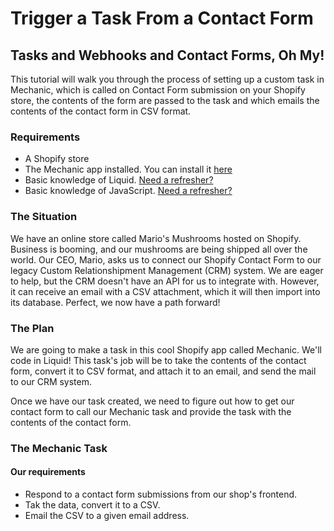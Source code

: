 # Trigger a Task From a Contact Form

## Tasks and Webhooks and Contact Forms, Oh My!

This tutorial will walk you through the process of setting up a custom task in Mechanic, which is called on Contact Form submission on your Shopify store, the contents of the form are passed to the task and which emails the contents of the contact form in CSV format.

### Requirements

* A Shopify store
* The Mechanic app installed. You can install it [here](https://apps.shopify.com/mechanic?ref=lightward)
* Basic knowledge of Liquid. [Need a refresher?](../liquid/basics/)
* Basic knowledge of JavaScript. [Need a refresher?](https://www.w3schools.com/js/default.asp)

### The Situation

We have an online store called Mario's Mushrooms hosted on Shopify. Business is booming, and our mushrooms are being shipped all over the world. Our CEO, Mario, asks us to connect our Shopify Contact Form to our legacy Custom Relationshipment Management \(CRM\) system. We are eager to help, but the CRM doesn't have an API for us to integrate with. However, it can receive an email with a CSV attachment, which it will then import into its database. Perfect, we now have a path forward!

### The Plan

We are going to make a task in this cool Shopify app called Mechanic.  We'll code in Liquid! This task's job will be to take the contents of the contact form, convert it to CSV format, and attach it to an email, and send the mail to our CRM system. 

Once we have our task created, we need to figure out how to get our contact form to call our Mechanic task and provide the task with the contents of the contact form.

### The Mechanic Task

#### Our requirements

* Respond to a contact form submissions from our shop's frontend.
* Tak the data, convert it to a CSV.
* Email the CSV to a given email address.

```javascript

```



